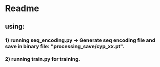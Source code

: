 # Readme
## using:
### 1) running seq_encoding.py  -> Generate seq encoding file and save in binary file: "processing_save/cyp_xx.pt".
### 2) running train.py for training.

